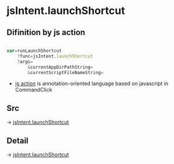 # jsIntent.launchShortcut

## Difinition by js action

```js.js

var=runLaunchShortcut
	?func=jsIntent.launchShortcut
	?args=
		&currentAppDirPathString=
		&currentScriptFileNameString=
```

- [js action]() is annotation-oriented language based on javascript in CommandClick

## Src

-> [jsIntent.launchShortcut](https://github.com/puutaro/CommandClick/blob/master/app/src/main/java/com/puutaro/commandclick/fragment_lib/terminal_fragment/js_interface/JsIntent.kt#L104)

## Detail

-> [jsIntent.launchShortcut](https://github.com/puutaro/CommandClick/blob/master/md/developer/js_interface/details/JsIntent/launchShortcut.md)
